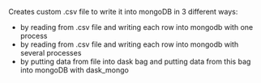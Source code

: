 Creates custom .csv file to write it into mongoDB in 3 different ways:
- by reading from .csv file and writing each row into mongodb with one process
- by reading from .csv file and writing each row into mongodb with several processes 
- by putting data from file into dask bag and putting data from this bag into mongoDB with dask_mongo
